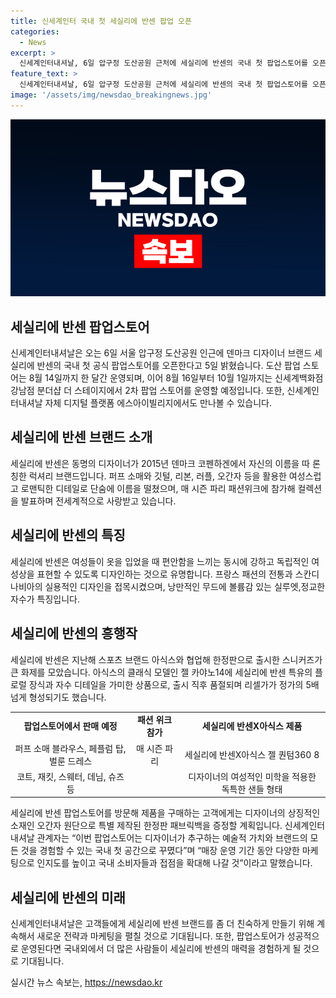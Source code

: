 ```yaml
---
title: 신세계인터 국내 첫 세실리에 반센 팝업 오픈
categories:
  - News
excerpt: >
  신세계인터내셔날, 6일 압구정 도산공원 근처에 세실리에 반센의 국내 첫 팝업스토어를 오픈한다. 이후 강남점 분더샵, 에스아이빌리지에서도 만날 수 있으며, 독특한 디테일과 로맨틱한 무드가 특징인 세실리에 반센은 전세계적으로 사랑받고 있으며, 한정판 스니커즈 출시로 화제를 모았다. 국내 첫 팝업스토어에서는 프리폴 컬렉션 제품과 한정판 제품들이 판매되며, 구매 고객에게는 한정판 패브릭백이 증정된다.
feature_text: >
  신세계인터내셔날, 6일 압구정 도산공원 근처에 세실리에 반센의 국내 첫 팝업스토어를 오픈한다. 이후 강남점 분더샵, 에스아이빌리지에서도 만날 수 있으며, 독특한 디테일과 로맨틱한 무드가 특징인 세실리에 반센은 전세계적으로 사랑받고 있으며, 한정판 스니커즈 출시로 화제를 모았다. 국내 첫 팝업스토어에서는 프리폴 컬렉션 제품과 한정판 제품들이 판매되며, 구매 고객에게는 한정판 패브릭백이 증정된다.
image: '/assets/img/newsdao_breakingnews.jpg'
---
```


<p><img src="/assets/img/newsdao_breakingnews.jpg" alt="cryptoinkorea 속보" /></p>

<h2 data-ke-size="size26">세실리에 반센 팝업스토어</h2>

<p data-ke-size="size16">신세계인터내셔날은 오는 6일 서울 압구정 도산공원 인근에 덴마크 디자이너 브랜드 세실리에 반센의 국내 첫 공식 팝업스토어를 오픈한다고 5일 밝혔습니다. 도산 팝업 스토어는 8월 14일까지 한 달간 운영되며, 이어 8월 16일부터 10월 1일까지는 신세계백화점 강남점 분더샵 더 스테이지에서 2차 팝업 스토어를 운영할 예정입니다. 또한, 신세계인터내셔날 자체 디지털 플랫폼 에스아이빌리지에서도 만나볼 수 있습니다.</p>

<h2 data-ke-size="size26">세실리에 반센 브랜드 소개</h2>

<p data-ke-size="size16">세실리에 반센은 동명의 디자이너가 2015년 덴마크 코펜하겐에서 자신의 이름을 따 론칭한 럭셔리 브랜드입니다. 퍼프 소매와 깃털, 리본, 러플, 오간자 등을 활용한 여성스럽고 로맨틱한 디테일로 단숨에 이름을 떨쳤으며, 매 시즌 파리 패션위크에 참가해 컬렉션을 발표하며 전세계적으로 사랑받고 있습니다.</p>

<h2 data-ke-size="size26">세실리에 반센의 특징</h2>

<p data-ke-size="size16">세실리에 반센은 여성들이 옷을 입었을 때 편안함을 느끼는 동시에 강하고 독립적인 여성상을 표현할 수 있도록 디자인하는 것으로 유명합니다. 프랑스 패션의 전통과 스칸디나비아의 실용적인 디자인을 접목시켰으며, 낭만적인 무드에 볼륨감 있는 실루엣,정교한 자수가 특징입니다.</p>

<h2 data-ke-size="size26">세실리에 반센의 흥행작</h2>

<p data-ke-size="size16">세실리에 반센은 지난해 스포츠 브랜드 아식스와 협업해 한정판으로 출시한 스니커즈가 큰 화제를 모았습니다. 아식스의 클래식 모델인 젤 카야노14에 세실리에 반센 특유의 플로럴 장식과 자수 디테일을 가미한 상품으로, 출시 직후 품절되며 리셀가가 정가의 5배 넘게 형성되기도 했습니다.</p>

<table>
    <tr>
        <td style="text-align: center; height: 17px;"><b>팝업스토어에서 판매 예정</b></td>
        <td style="text-align: center; height: 17px;"><b>패션 위크 참가</b></td>
        <td style="text-align: center; height: 17px;"><b>세실리에 반센X아식스 제품</b></td>
    </tr>
    <tr>
        <td style="text-align: center; height: 17px;">퍼프 소매 블라우스, 페플럼 탑, 벌룬 드레스</td>
        <td style="text-align: center; height: 17px;">매 시즌 파리</td>
        <td style="text-align: center; height: 17px;">세실리에 반센X아식스 젤 퀀텀360 8</td>
    </tr>
    <tr>
        <td style="text-align: center; height: 17px;">코트, 재킷, 스웨터, 데님, 슈즈 등</td>
        <td style="text-align: center; height: 17px;"></td>
        <td style="text-align: center; height: 17px;">디자이너의 여성적인 미학을 적용한 독특한 샌들 형태</td>
    </tr>
</table>

<p data-ke-size="size16">세실리에 반센 팝업스토어를 방문해 제품을 구매하는 고객에게는 디자이너의 상징적인 소재인 오간자 원단으로 특별 제작된 한정판 패브릭백을 증정할 계획입니다. 신세계인터내셔날 관계자는 “이번 팝업스토어는 디자이너가 추구하는 예술적 가치와 브랜드의 모든 것을 경험할 수 있는 국내 첫 공간으로 꾸몄다”며 “매장 운영 기간 동안 다양한 마케팅으로 인지도를 높이고 국내 소비자들과 접점을 확대해 나갈 것”이라고 말했습니다.</p>

<h2 data-ke-size="size26">세실리에 반센의 미래</h2>

<p data-ke-size="size16">신세계인터내셔날은 고객들에게 세실리에 반센 브랜드를 좀 더 친숙하게 만들기 위해 계속해서 새로운 전략과 마케팅을 펼칠 것으로 기대됩니다. 또한, 팝업스토어가 성공적으로 운영된다면 국내외에서 더 많은 사람들이 세실리에 반센의 매력을 경험하게 될 것으로 기대됩니다.</p>
실시간 뉴스 속보는, <a href="https://newsdao.kr" rel="dofollow">https://newsdao.kr</a>


